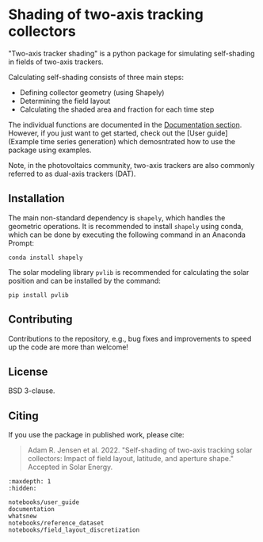 # Shading of two-axis tracking collectors

"Two-axis tracker shading" is a python package for simulating self-shading in fields of two-axis trackers.

Calculating self-shading consists of three main steps:
* Defining collector geometry (using Shapely)
* Determining the field layout
* Calculating the shaded area and fraction for each time step

The individual functions are documented in the [Documentation section](../documentation). However, if you just want to get started, check out the [User guide](Example time series generation) which demosntrated how to use the package using examples.

Note, in the photovoltaics community, two-axis trackers are also commonly referred to as dual-axis trackers (DAT).

## Installation



The main non-standard dependency is `shapely`, which handles the geometric operations. It is recommended to install `shapely` using conda, which can be done by executing the following command in an Anaconda Prompt:

    conda install shapely

The solar modeling library `pvlib` is recommended for calculating the solar position and can be installed by the command:

    pip install pvlib

## Contributing
Contributions to the repository, e.g., bug fixes and improvements to speed up the code are more than welcome!


## License
BSD 3-clause.

## Citing
If you use the package in published work, please cite:
> Adam R. Jensen et al. 2022.
> "Self-shading of two-axis tracking solar collectors: Impact of field layout, latitude, and aperture shape."
> Accepted in Solar Energy.


```{toctree}
:maxdepth: 1
:hidden:

notebooks/user_guide
documentation
whatsnew
notebooks/reference_dataset
notebooks/field_layout_discretization
```
